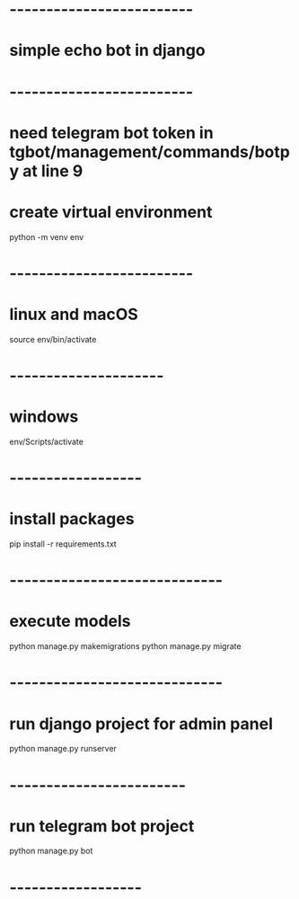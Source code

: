 # -------------------------
# simple echo bot in django
# -------------------------


# need telegram bot token in tgbot/management/commands/botpy at line 9


# create virtual environment
python -m venv env
# -------------------------

# linux and macOS
source env/bin/activate
# ---------------------

# windows
env/Scripts/activate
# ------------------

# install packages
pip install -r requirements.txt
# -----------------------------

# execute models
python manage.py makemigrations
python manage.py migrate
# -----------------------------

# run django project for admin panel
python manage.py runserver
# ------------------------

# run telegram bot project
python manage.py bot
# ------------------
